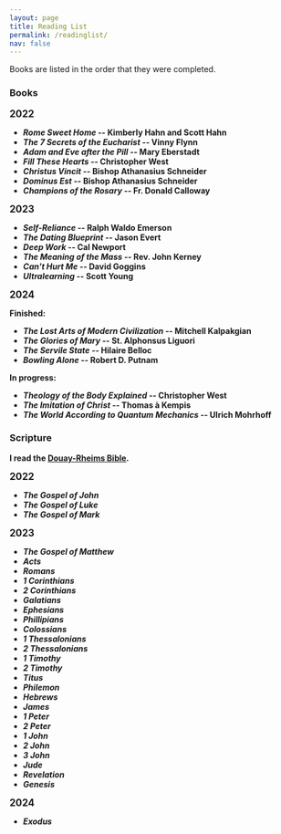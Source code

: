 ```yaml
---
layout: page
title: Reading List
permalink: /readinglist/
nav: false
---
```


Books are listed in the order that they were completed.

### Books

<b><big>2022</big><b>

- *Rome Sweet Home* -- Kimberly Hahn and Scott Hahn
- *The 7 Secrets of the Eucharist* -- Vinny Flynn
- *Adam and Eve after the Pill* -- Mary Eberstadt
- *Fill These Hearts* -- Christopher West
- *Christus Vincit* -- Bishop Athanasius Schneider
- *Dominus Est* -- Bishop Athanasius Schneider
- *Champions of the Rosary* -- Fr. Donald Calloway

<b><big>2023</big><b>

- *Self-Reliance* -- Ralph Waldo Emerson
- *The Dating Blueprint* -- Jason Evert
- *Deep Work* -- Cal Newport
- *The Meaning of the Mass* -- Rev. John Kerney
- *Can't Hurt Me* -- David Goggins
- *Ultralearning* -- Scott Young 

<b><big>2024</big><b>

<b>Finished:<b>

- *The Lost Arts of Modern Civilization* -- Mitchell Kalpakgian
- *The Glories of Mary* -- St. Alphonsus Liguori
- *The Servile State* -- Hilaire Belloc
- *Bowling Alone* -- Robert D. Putnam

<b>In progress:<b>

- *Theology of the Body Explained* -- Christopher West
- *The Imitation of Christ* -- Thomas à Kempis
- *The World According to Quantum Mechanics* -- Ulrich Mohrhoff

### Scripture

I read the [Douay-Rheims Bible](https://tanbooks.com/products/books/douay-rheims-bible-paperbound/).

<b><big>2022</big><b>

- *The Gospel of John*
- *The Gospel of Luke*
- *The Gospel of Mark*

<b><big>2023</big><b>

- *The Gospel of Matthew*
- *Acts*
- *Romans*
- *1 Corinthians*
- *2 Corinthians*
- *Galatians*
- *Ephesians*
- *Phillipians*
- *Colossians*
- *1 Thessalonians*
- *2 Thessalonians*
- *1 Timothy*
- *2 Timothy*
- *Titus*
- *Philemon*
- *Hebrews*
- *James*
- *1 Peter*
- *2 Peter*
- *1 John*
- *2 John*
- *3 John*
- *Jude*
- *Revelation*
- *Genesis*

<b><big>2024</big><b>

- *Exodus*